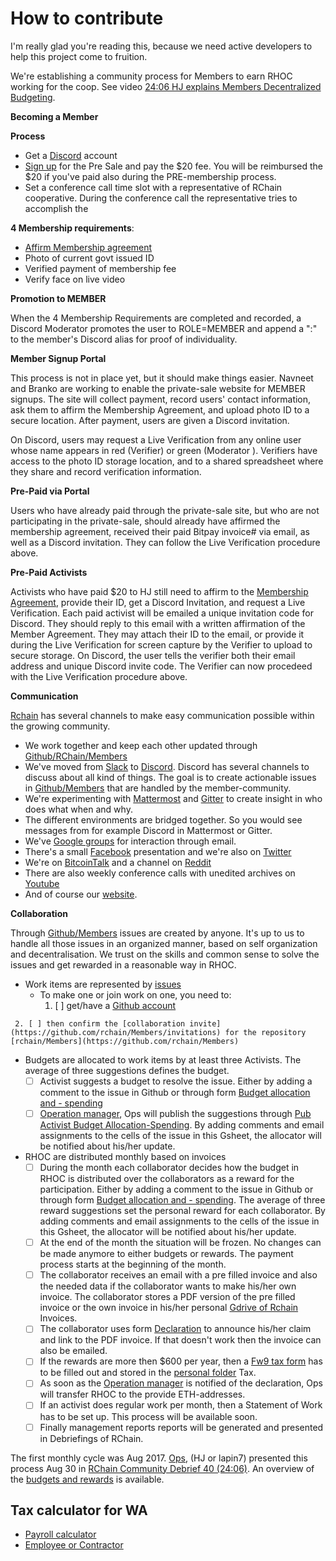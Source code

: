 # How to contribute

I'm really glad you're reading this, because we need active developers to help this project come to fruition.

We're establishing a community process for Members to earn RHOC working for the coop. See video [24:06 HJ explains Members Decentralized Budgeting](https://www.youtube.com/watch?v=7Li4g4qDF6M&t=1486s).


**Becoming a Member**

**Process**

- Get a [Discord](https://discordapp.com/) account
- [Sign up](https://presale.rchain.coop/#/sign-up) for the Pre Sale and pay the $20 fee. You will be reimbursed the $20 if you've paid also during the PRE-membership process.
- Set a conference call time slot with a representative of RChain cooperative. During the conference call the representative tries to accomplish the 

**4 Membership requirements**:
- [Affirm Membership agreement](https://github.com/rchain/legaldocs/blob/master/Coop%20Membership%20Agreement.pdf)
- Photo of current govt issued ID
- Verified payment of membership fee
- Verify face on live video

**Promotion to MEMBER**

When the 4 Membership Requirements are completed and recorded, a Discord Moderator promotes the user to ROLE=MEMBER and append a ":" to the member's Discord alias for proof of individuality.

**Member Signup Portal**

This process is not in place yet, but it should make things easier. Navneet and Branko are working to enable the private-sale website for MEMBER signups. The site will collect payment, record users' contact information, ask them to affirm the Membership Agreement, and upload photo ID to a secure location. After payment, users are given a Discord invitation. 

On Discord, users may request a Live Verification from any online user whose name appears in red (Verifier) or green (Moderator ). Verifiers have access to the photo ID storage location, and to a shared spreadsheet where they share and record verification information.

**Pre-Paid via Portal**

Users who have already paid through the private-sale site, but who are not participating in the private-sale, should already have affirmed the membership agreement, received their paid Bitpay invoice# via email, as well as a Discord invitation. They can follow the Live Verification procedure above.

**Pre-Paid Activists**

Activists who have paid $20 to HJ still need to affirm to the [Membership Agreement](https://github.com/rchain/legaldocs/blob/master/Coop%20Membership%20Agreement.pdf), provide their ID, get a Discord Invitation, and request a Live Verification. Each paid activist will be emailed a unique invitation code for Discord. They should reply to this email with a written affirmation of the Member Agreement. They may attach their ID to the email, or provide it during the Live Verification for screen capture by the Verifier to upload to secure storage. On Discord, the user tells the verifier both their email address and unique Discord invite code. The Verifier can now procedeed with the Live Verification procedure above.

**Communication**

[Rchain](https://rchain.coop) has several channels to make easy communication possible within the growing community.
- We work together and keep each other updated through [Github/RChain/Members](https://github.com/rchain/Members)
- We've moved from [Slack](https://ourchain.slack.com/messages?) to [Discord](https://discordapp.com/channels/349667445566472202/357561188676009986). Discord has several channels to discuss about all kind of things. The goal is to create actionable issues in [Github/Members](https://github.com/rchain/Members/) that are handled by the member-community.
- We're experimenting with [Mattermost](https://rchain.divvydao.net/community/channels/town-square) and [Gitter](https://gitter.im/rchain/Rholang) to create insight in who does what when and why.
- The different environments are bridged together. So you would see messages from for example Discord in Mattermost or Gitter.
- We've [Google groups](https://groups.google.com/forum/#!forum/rchain) for interaction through email.
- There's a small [Facebook](https://www.facebook.com/search/top/?q=rchain%20cooperative) presentation and we're also on [Twitter](https://twitter.com/rchain_coop)
- We're on [BitcoinTalk](https://bitcointalk.org/index.php?topic=1747033.0) and a channel on [Reddit](https://www.reddit.com/r/RChain/)
- There are also weekly conference calls with unedited archives on [Youtube](https://www.youtube.com/channel/UCSS3jCffMiz574_q64Ukj_w)
- And of course our [website](https://rchain.coop).

**Collaboration**

Through [Github/Members](https://github.com/rchain/Members/) issues are created by anyone. It's up to us to handle all those issues in an organized manner, based on self organization and decentralisation. We trust on the skills and common sense to solve the issues and get rewarded in a reasonable way in RHOC.

 - Work items are represented by [issues](https://github.com/rchain/Members/issues/)
   - To make one or join work on one, you need to:
     1. [ ] get/have a [Github account](https://github.com/rchain/Members)
<!--     2. [ ] complete [RChain Activist Registration](https://docs.google.com/forms/d/e/1FAIpQLSecwGUVFNx_Xa_Qsw5bxLnaKstPS8kQnfrUGqpuf22rLDteDg/viewform) -->
     2. [ ] then confirm the [collaboration invite](https://github.com/rchain/Members/invitations) for the repository [rchain/Members](https://github.com/rchain/Members) 
 - Budgets are allocated to work items by at least three Activists. The average of three suggestions defines the budget.
   - [ ] Activist suggests a budget to resolve the issue. Either by adding a comment to the issue in Github or through form [Budget allocation and - spending](https://docs.google.com/forms/d/e/1FAIpQLSfz-EGexMGPaw0eHwlBBNssQIR5hQCEOsWOZceVrPCo5mjGUA/viewform)
   - [ ] [Operation manager](ops@rchain.coop), Ops will publish the suggestions through [Pub Activist Budget Allocation-Spending](https://docs.google.com/spreadsheets/d/1uxuxx8YN17KCIWcH1cUoGuSm2hAnIya2iAc6wxoaq1o/edit#gid=1168839067). By adding comments and email assignments to the cells of the issue in this Gsheet, the allocator will be notified about his/her update.
 - RHOC are distributed monthly based on invoices
   - [ ] During the month each collaborator decides how the budget in RHOC is distributed over the collaborators as a reward for the participation. Either by adding a comment to the issue in Github or through form [Budget allocation and - spending](https://docs.google.com/forms/d/e/1FAIpQLSfz-EGexMGPaw0eHwlBBNssQIR5hQCEOsWOZceVrPCo5mjGUA/viewform). The average of three reward suggestions set the personal reward for each collaborator. By adding comments and email assignments to the cells of the issue in this Gsheet, the allocator will be notified about his/her update.
   - [ ] At the end of the month the situation will be frozen. No changes can be made anymore to either budgets or rewards. The payment process starts at the beginning of the month. 
   - [ ] The collaborator receives an email with a pre filled invoice and also the needed data if the collaborator wants to make his/her own invoice. The collaborator stores a PDF version of the pre filled invoice or the own invoice in his/her personal [Gdrive of Rchain](https://drive.google.com/drive/folders/0B5I9qM5f_1cfeUZoV01EYjdmOEE) Invoices.
   - [ ] The collaborator uses form [Declaration](https://docs.google.com/forms/d/e/1FAIpQLSe3ZxbwVL_yQZ7DTSw9V5VZod1U9XeZxDMZB7jupRCnx79erQ/viewform) to announce his/her claim and link to the PDF invoice. If that doesn't work then the invoice can also be emailed.
   - [ ] If the rewards are more then $600 per year, then a [Fw9 tax form](https://www.irs.gov/pub/irs-pdf/fw9.pdf) has to be filled out and stored in the [personal folder](https://drive.google.com/drive/folders/0B5I9qM5f_1cfeUZoV01EYjdmOEE) Tax.
   - [ ] As soon as the [Operation manager](ops@rchain.coop) is notified of the declaration, Ops will transfer RHOC to the provide ETH-addresses.
   - [ ] If an activist does regular work per month, then a Statement of Work has to be set up. This process will be available soon.
   - [ ] Finally management reports reports will be generated and presented in Debriefings of RChain.
   
The first monthly cycle was Aug 2017. [Ops](ops@rchain.coop), (HJ or lapin7) presented this process Aug 30 in
[RChain Community Debrief 40 (24:06)](https://www.youtube.com/watch?v=7Li4g4qDF6M&t=1486s). An overview of the [budgets and rewards](https://docs.google.com/spreadsheets/d/1uxuxx8YN17KCIWcH1cUoGuSm2hAnIya2iAc6wxoaq1o/edit#gid=1751357908) is available.

## Tax calculator for WA
- [Payroll calculator](http://payrollwashington.com/PayrollCheckCalculator.aspx)
- [Employee or Contractor](http://www.payroll-taxes.com/articles/employee-or-independent-contractor)
